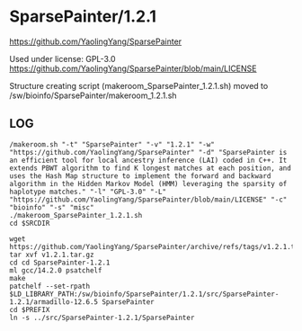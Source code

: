 SparsePainter/1.2.1
========================

<https://github.com/YaolingYang/SparsePainter>

Used under license:
GPL-3.0
<https://github.com/YaolingYang/SparsePainter/blob/main/LICENSE>

Structure creating script (makeroom_SparsePainter_1.2.1.sh) moved to /sw/bioinfo/SparsePainter/makeroom_1.2.1.sh

LOG
---

    /makeroom.sh "-t" "SparsePainter" "-v" "1.2.1" "-w" "https://github.com/YaolingYang/SparsePainter" "-d" "SparsePainter is an efficient tool for local ancestry inference (LAI) coded in C++. It extends PBWT algorithm to find K longest matches at each position, and uses the Hash Map structure to implement the forward and backward algorithm in the Hidden Markov Model (HMM) leveraging the sparsity of haplotype matches." "-l" "GPL-3.0" "-L" "https://github.com/YaolingYang/SparsePainter/blob/main/LICENSE" "-c" "bioinfo" "-s" "misc"
    ./makeroom_SparsePainter_1.2.1.sh
    cd $SRCDIR

    wget https://github.com/YaolingYang/SparsePainter/archive/refs/tags/v1.2.1.tar.gz
    tar xvf v1.2.1.tar.gz
    cd cd SparsePainter-1.2.1
    ml gcc/14.2.0 psatchelf
    make
    patchelf --set-rpath $LD_LIBRARY_PATH:/sw/bioinfo/SparsePainter/1.2.1/src/SparsePainter-1.2.1/armadillo-12.6.5 SparsePainter
    cd $PREFIX
    ln -s ../src/SparsePainter-1.2.1/SparsePainter

